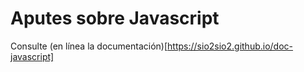 # Aputes sobre Javascript

Consulte (en línea la documentación)[https://sio2sio2.github.io/doc-javascript]
